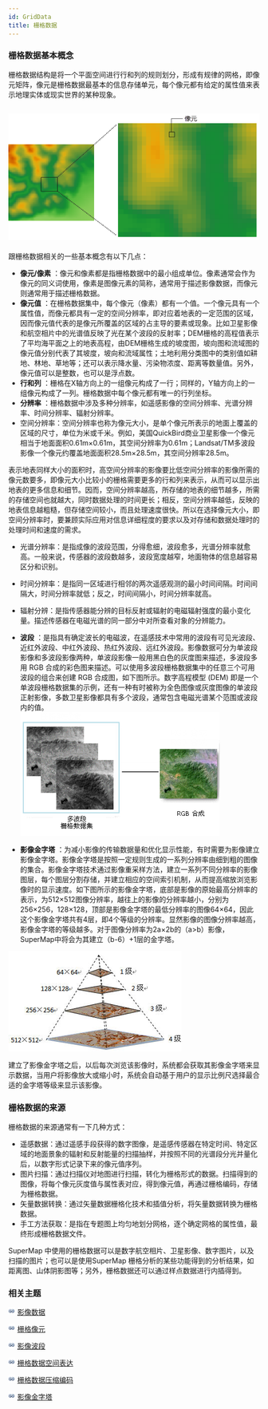 ```yaml
---
id: GridData
title: 栅格数据
---
```

### 栅格数据基本概念

栅格数据结构是将一个平面空间进行行和列的规则划分，形成有规律的网格，即像元矩阵，像元是栅格数据最基本的信息存储单元，每个像元都有给定的属性值来表示地理实体或现实世界的某种现象。

![](img/GridData1.png)  
---  
  
跟栅格数据相关的一些基本概念有以下几点：

  * **像元/像素** ：像元和像素都是指栅格数据中的最小组成单位。像素通常会作为像元的同义词使用，像素是图像元素的简称，通常用于描述影像数据，而像元则通常用于描述栅格数据。
  * **像元值** ：在栅格数据集中，每个像元（像素）都有一个值。一个像元具有一个属性值，而像元都具有一定的空间分辨率，即对应着地表的一定范围的区域，因而像元值代表的是像元所覆盖的区域的占主导的要素或现象。比如卫星影像和航空相片中的光谱值反映了光在某个波段的反射率；DEM栅格的高程值表示了平均海平面之上的地表高程，由DEM栅格生成的坡度图，坡向图和流域图的像元值分别代表了其坡度，坡向和流域属性；土地利用分类图中的类别值如耕地、林地、草地等；还可以表示降水量、污染物浓度、距离等数量值。另外，像元值可以是整数，也可以是浮点数。
  * **行和列** ：栅格在X轴方向上的一组像元构成了一行；同样的，Y轴方向上的一组像元构成了一列。栅格数据中每个像元都有唯一的行列坐标。
  * **分辨率** ：栅格数据中涉及多种分辨率，如遥感影像的空间分辨率、光谱分辨率、时间分辨率、辐射分辨率。 
  * 空间分辨率：空间分辨率也称为像元大小，是单个像元所表示的地面上覆盖的区域的尺寸，单位为米或千米。例如，美国QuickBird商业卫星影像一个像元相当于地面面积0.61m×0.61m，其空间分辨率为0.61m；Landsat/TM多波段影像一个像元约覆盖地面面积28.5m×28.5m，其空间分辨率28.5m。 

表示地表同样大小的面积时，高空间分辨率的影像要比低空间分辨率的影像所需的像元数要多，即像元大小比较小的栅格需要更多的行和列来表示，从而可以显示出地表的更多信息和细节。因而，空间分辨率越高，所存储的地表的细节越多，所需的存储空间也就越大，同时数据处理的时间更长；相反，空间分辨率越低，反映的地表信息越粗糙，但存储空间较小，而且处理速度很快。所以在选择像元大小，即空间分辨率时，要兼顾实际应用对信息详细程度的要求以及对存储和数据处理时的处理时间和速度的需求。

  * 光谱分辨率：是指成像的波段范围，分得愈细，波段愈多，光谱分辨率就愈高。一般来说，传感器的波段数越多，波段宽度越窄，地面物体的信息越容易区分和识别。
  * 时间分辨率：是指同一区域进行相邻的两次遥感观测的最小时间间隔。时间间隔大，时间分辨率就低；反之，时间间隔小，时间分辨率就高。
  * 辐射分辨：是指传感器能分辨的目标反射或辐射的电磁辐射强度的最小变化量。描述传感器在电磁光谱的同一部分中对所查看对象的分辨能力。 
  * **波段** ：是指具有确定波长的电磁波，在遥感技术中常用的波段有可见光波段、近红外波段、中红外波段、热红外波段、远红外波段。影像数据可分为单波段影像和多波段影像两种，单波段影像一般用黑白色的灰度图来描述，多波段多用 RGB 合成的彩色图来描述。可以使用多波段栅格数据集中的任意三个可用波段的组合来创建 RGB 合成图，如下图所示。数字高程模型 (DEM) 即是一个单波段栅格数据集的示例，还有一种有时被称为全色图像或灰度图像的单波段正射影像，多数卫星影像都具有多个波段，通常包含电磁光谱某个范围或波段内的值。    
  ![](img/ImageData.png)  

  * **影像金字塔** ：为减小影像的传输数据量和优化显示性能，有时需要为影像建立影像金字塔。影像金字塔是按照一定规则生成的一系列分辨率由细到粗的图像的集合。影像金字塔技术通过影像重采样方法，建立一系列不同分辨率的影像图层，每个图层分割存储，并建立相应的空间索引机制，从而提高缩放浏览影像时的显示速度。如下图所示的影像金字塔，底部是影像的原始最高分辨率的表示，为512×512图像分辨率，越往上的影像的分辨率越小，分别为256×256，128×128，顶部是影像金字塔的最低分辨率的图像64×64，因此这个影像金字塔共有4层，即4个等级的分辨率。显然影像的图像分辨率越高，影像金字塔的等级越多。对于图像分辨率为2a×2b的（a>b）影像，SuperMap中将会为其建立（b-6）+1层的金字塔。    

  ![](../img/HasPyramid.png)  

建立了影像金字塔之后，以后每次浏览该影像时，系统都会获取其影像金字塔来显示数据，当用户将影像放大或缩小时，系统会自动基于用户的显示比例尺选择最合适的金字塔等级来显示该影像。

### 栅格数据的来源

栅格数据的来源通常有一下几种方式：

  * 遥感数据：通过遥感手段获得的数字图像，是遥感传感器在特定时间、特定区域的地面景象的辐射和反射能量的扫描抽样，并按照不同的光谱段分光并量化后，以数字形式记录下来的像元值序列。
  * 图片扫描：通过扫描仪对地图进行扫描，转化为栅格形式的数据。扫描得到的图像，将每个像元灰度值与属性表对应，得到像元值，再通过栅格编码，存储为栅格数据。
  * 矢量数据转换：通过矢量数据栅格化技术和插值分析，将矢量数据转换为栅格数据。
  * 手工方法获取：是指在专题图上均匀地划分网格，逐个确定网格的属性值，最终形成栅格数据文件。

SuperMap 中使用的栅格数据可以是数字航空相片、卫星影像、数字图片，以及扫描的图片；也可以是使用SuperMap
栅格分析的某些功能得到的分析结果，如距离图、山体阴影图等；另外，栅格数据还可以通过样点数据进行内插得到。

### 相关主题

![](../../../img/smalltitle.png) [影像数据](ImageData)

![](../../../img/smalltitle.png) [栅格像元](Pixel)

![](../../../img/smalltitle.png) [影像波段](Band)

![](../../../img/smalltitle.png) [栅格数据空间表达](SpaceExpression)

![](../../../img/smalltitle.png) [栅格数据压缩编码](Encode)

![](../../../img/smalltitle.png) [影像金字塔](Pyramid)


